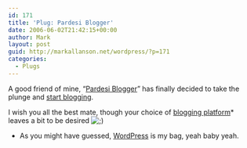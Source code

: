 ```yaml
---
id: 171
title: 'Plug: Pardesi Blogger'
date: 2006-06-02T21:42:15+00:00
author: Mark
layout: post
guid: http://markallanson.net/wordpress/?p=171
categories:
  - Plugs
---
```

A good friend of mine, &#8220;[Pardesi Blogger](http://www.blogger.com/profile/24231499 "Pardesi Blogger's Profile")&#8221; has finally decided to take the plunge and [start blogging](http://pardesiblogger.blogspot.com/ "Pardesi Blogger").

I wish you all the best mate, though your choice of [blogging platform](http://www.blogger.com "Blogger")* leaves a bit to be desired  <img src='https://markallanson.net/blog/wp-includes/images/smilies/icon_wink.gif' alt=';)' class='wp-smiley' />

* As you might have guessed, [WordPress](http://wordpress.org/ "WordPress Homepage") is my bag, yeah baby yeah.